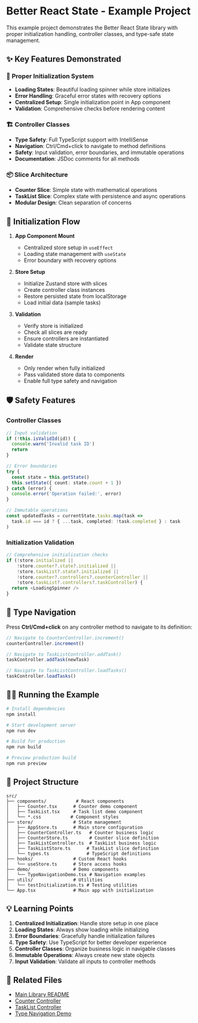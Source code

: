 # Better React State - Example Project

This example project demonstrates the Better React State library with proper initialization handling, controller classes, and type-safe state management.

## ✨ Key Features Demonstrated

### 🚀 **Proper Initialization System**
- **Loading States**: Beautiful loading spinner while store initializes
- **Error Handling**: Graceful error states with recovery options  
- **Centralized Setup**: Single initialization point in App component
- **Validation**: Comprehensive checks before rendering content

### 🏗️ **Controller Classes**
- **Type Safety**: Full TypeScript support with IntelliSense
- **Navigation**: Ctrl/Cmd+click to navigate to method definitions
- **Safety**: Input validation, error boundaries, and immutable operations
- **Documentation**: JSDoc comments for all methods

### 📦 **Slice Architecture**
- **Counter Slice**: Simple state with mathematical operations
- **TaskList Slice**: Complex state with persistence and async operations
- **Modular Design**: Clean separation of concerns

## 🔄 Initialization Flow

1. **App Component Mount**
   - Centralized store setup in `useEffect`
   - Loading state management with `useState`
   - Error boundary with recovery options

2. **Store Setup**
   - Initialize Zustand store with slices
   - Create controller class instances
   - Restore persisted state from localStorage
   - Load initial data (sample tasks)

3. **Validation**
   - Verify store is initialized
   - Check all slices are ready
   - Ensure controllers are instantiated
   - Validate state structure

4. **Render**
   - Only render when fully initialized
   - Pass validated store data to components
   - Enable full type safety and navigation

## 🛡️ Safety Features

### **Controller Classes**
```typescript
// Input validation
if (!this.isValidId(id)) {
  console.warn('Invalid task ID')
  return
}

// Error boundaries
try {
  const state = this.getState()
  this.setState({ count: state.count + 1 })
} catch (error) {
  console.error('Operation failed:', error)
}

// Immutable operations
const updatedTasks = currentState.tasks.map(task =>
  task.id === id ? { ...task, completed: !task.completed } : task
)
```

### **Initialization Validation**
```typescript
// Comprehensive initialization checks
if (!store.initialized || 
    !store.counter?.state?.initialized || 
    !store.taskList?.state?.initialized ||
    !store.counter?.controllers?.counterController ||
    !store.taskList?.controllers?.taskController) {
  return <LoadingSpinner />
}
```

## 🎯 Type Navigation

Press **Ctrl/Cmd+click** on any controller method to navigate to its definition:

```typescript
// Navigate to CounterController.increment()
counterController.increment()

// Navigate to TaskListController.addTask()
taskController.addTask(newTask)

// Navigate to TaskListController.loadTasks()
taskController.loadTasks()
```

## 🏃‍♂️ Running the Example

```bash
# Install dependencies
npm install

# Start development server
npm run dev

# Build for production
npm run build

# Preview production build
npm run preview
```

## 📁 Project Structure

```
src/
├── components/           # React components
│   ├── Counter.tsx      # Counter demo component
│   ├── TaskList.tsx     # Task list demo component
│   └── *.css           # Component styles
├── store/               # State management
│   ├── AppStore.ts      # Main store configuration
│   ├── CounterController.ts   # Counter business logic
│   ├── CounterStore.ts        # Counter slice definition
│   ├── TaskListController.ts  # TaskList business logic
│   ├── TaskListStore.ts      # TaskList slice definition
│   └── types.ts              # TypeScript definitions
├── hooks/               # Custom React hooks
│   └── useStore.ts      # Store access hooks
├── demo/                # Demo components
│   └── TypeNavigationDemo.tsx # Navigation examples
├── utils/               # Utilities
│   └── testInitialization.ts # Testing utilities
└── App.tsx              # Main app with initialization
```

## 💡 Learning Points

1. **Centralized Initialization**: Handle store setup in one place
2. **Loading States**: Always show loading while initializing
3. **Error Boundaries**: Gracefully handle initialization failures
4. **Type Safety**: Use TypeScript for better developer experience
5. **Controller Classes**: Organize business logic in navigable classes
6. **Immutable Operations**: Always create new state objects
7. **Input Validation**: Validate all inputs to controller methods

## 🔗 Related Files

- [Main Library README](../../README.md)
- [Counter Controller](src/store/CounterController.ts)
- [TaskList Controller](src/store/TaskListController.ts)
- [Type Navigation Demo](src/demo/TypeNavigationDemo.tsx)
